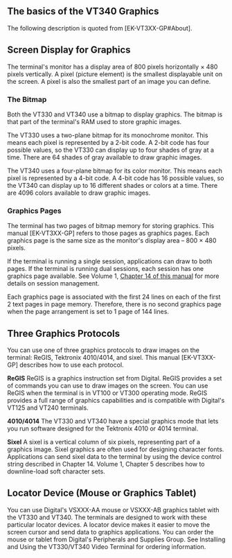 ## The basics of the VT340 Graphics

The following description is quoted from [EK-VT3XX-GP#About]. 

## Screen Display for Graphics

The terminal's monitor has a display area of 800 pixels horizontally × 480 pixels vertically. A pixel (picture element) is the smallest displayable unit on the screen. A pixel is also the smallest part of an image you can define.

### The Bitmap

Both the VT330 and VT340 use a bitmap to display graphics. The bitmap is that part of the terminal's RAM used to store graphic images.

The VT330 uses a two-plane bitmap for its monochrome monitor. This means each pixel is represented by a 2-bit code. A 2-bit code has four possible values, so the VT330 can display up to four shades of gray at a time. There are 64 shades of gray available to draw graphic images.

The VT340 uses a four-plane bitmap for its color monitor. This means each pixel is represented by a 4-bit code. A 4-bit code has 16 possible values, so the VT340 can display up to 16 different shades or colors at a time. There are 4096 colors available to draw graphic images.

### Graphics Pages

The terminal has two pages of bitmap memory for storing graphics. This manual [EK-VT3XX-GP] refers to those pages as graphics pages. Each graphics page is the same size as the monitor's display area – 800 × 480 pixels.

If the terminal is running a single session, applications can draw to both pages. If the terminal is running dual sessions, each session has one graphics page available. See Volume 1, [Chapter 14 of this manual](EK-VT3XX-GP#Ch14) for more details on session management.

Each graphics page is associated with the first 24 lines on each of the first 2 text pages in page memory. Therefore, there is no second graphics page when the page arrangement is set to 1 page of 144 lines.

## Three Graphics Protocols

You can use one of three graphics protocols to draw images on the terminal: ReGIS, Tektronix 4010/4014, and sixel. This manual [EK-VT3XX-GP] describes how to use each protocol.

**ReGIS**  ReGIS is a graphics instruction set from Digital. ReGIS provides a set of commands you can use to draw images on the screen. You can use ReGIS when the terminal is in VT100 or VT300 operating mode. ReGIS provides a full range of graphics capabilities and is compatible with Digital's VT125 and VT240 terminals.

**4010/4014**  The VT330 and VT340 have a special graphics mode that lets you run software designed for the Tektronix 4010 or 4014 terminal.

**Sixel**  A sixel is a vertical column of six pixels, representing part of a graphics image. Sixel graphics are often used for designing character fonts. Applications can send sixel data to the terminal by using the device control string described in Chapter 14. Volume 1, Chapter 5 describes how to downline-load soft character sets.

## Locator Device (Mouse or Graphics Tablet)

You can use Digital's VSXXX-AA mouse or VSXXX-AB graphics tablet with the VT330 and VT340. The terminals are designed to work with these particular locator devices. A locator device makes it easier to move the screen cursor and send data to graphics applications. You can order the mouse or tablet from Digital's Peripherals and Supplies Group. See Installing and Using the VT330/VT340 Video Terminal for ordering information.
